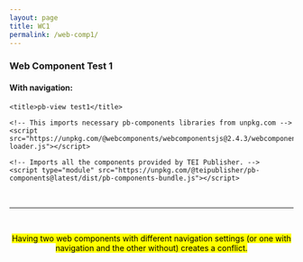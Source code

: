 ```yaml
---
layout: page
title: WC1
permalink: /web-comp1/
---
```


### Web Component Test 1

#### With navigation:

<head>
    <meta charset="utf-8" />
    <meta name="viewport" content="width=device-width, minimum-scale=1, initial-scale=1, user-scalable=yes" />

    <title>pb-view test1</title>

    <!-- This imports necessary pb-components libraries from unpkg.com -->
    <script src="https://unpkg.com/@webcomponents/webcomponentsjs@2.4.3/webcomponents-loader.js"></script>
    
    <!-- Imports all the components provided by TEI Publisher. -->
    <script type="module" src="https://unpkg.com/@teipublisher/pb-components@latest/dist/pb-components-bundle.js"></script> 
</head>

<body>
    <pb-page endpoint="https://teipublisher.com/exist/apps/tei-publisher">
        <pb-document id="document1" path="test/F-rom.xml" odd="dta"></pb-document>
        <!-- Navigate to previous page -->
        <pb-navigation direction="backward" unit="page" keyboard="left">
            <paper-button>
                <iron-icon icon="icons:chevron-left"></iron-icon>
            </paper-button>
        </pb-navigation>
        <pb-view id="view1" src="document1" view="page" column-separator=".tei-cb"></pb-view>
        <!-- Navigate to next page -->
        <pb-navigation direction="forward" unit="page" keyboard="right">
            <paper-button>
                <iron-icon icon="icons:chevron-right"></iron-icon>
            </paper-button>
        </pb-navigation>
    </pb-page>
</body>

&nbsp;

***

&nbsp;

<p style="text-align: center;"><mark>Having two web components with different navigation settings (or one with navigation and the other without) creates a conflict.</mark></p>